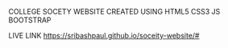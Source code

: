 COLLEGE SOCETY WEBSITE CREATED USING 
HTML5
CSS3
JS
BOOTSTRAP

LIVE LINK https://sribashpaul.github.io/soceity-website/#
